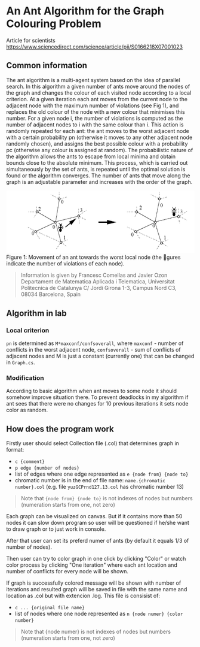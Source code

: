 # An Ant Algorithm for the Graph Colouring Problem
Article for scientists https://www.sciencedirect.com/science/article/pii/S0166218X07001023

## Common information
The ant algorithm is a multi-agent system based on the idea of parallel search. In this algorithm a given number of ants move around the nodes of the
graph and changes the colour of each visited node according to a local criterion. At a given iteration
each ant moves from the current node to the adjacent node with the maximum number of violations
(see Fig 1), and replaces the old colour of the node with a new colour that minimises this number.
For a given node i, the number of violations is computed as the number of adjacent nodes to i
with the same colour than i. This action is randomly repeated for each ant: the ant moves to the
worst adjacent node with a certain probability pn (otherwise it moves to any other adjacent node
randomly chosen), and assigns the best possible colour with a probability pc (otherwise any colour
is assigned at random). The probabilistic nature of the algorithm allows the ants to escape from
local minima and obtain bounds close to the absolute minimum. This process, which is carried out
simultaneously by the set of ants, is repeated until the optimal solution is found or the algorithm
converges. The number of ants that move along the graph is an adjustable parameter and increases
with the order of the graph.

<img src="/images/Figure 1.png">
Figure 1: Movement of an ant towards the worst local node (the gures indicate the number of
violations of each node).



> Information is given by Francesc Comellas and Javier Ozon Departament de Matematica Aplicada i Telematica, Universitat Politecnica de Catalunya C/ Jordi Girona 1-3, Campus Nord C3, 08034 Barcelona, Spain

## Algorithm in lab
### Local criterion
`pn` is determined as `M*maxconf/confsoverall`, where `maxconf` - number of conflicts in the worst adjacent node, 
`confsoverall` - sum of conflicts of adjacent nodes and M is just a constant (currently one) that can be changed in `Graph.cs`.

### Modification
According to basic algorithm when ant moves to some node it should somehow improve situation there.
To prevent deadlocks in my algorithm if ant sees that there were no changes for 10 previous iterations it 
sets node color as random.

## How does the program work
Firstly user should select Collection file (.col) that determines graph in format:
- `c {comment}`
- `p edge {number of nodes}`
- list of edges where one edge represented as `e {node from} {node to}`
- chromatic number is in the end of file name: `name.{chromatic number}.col` (e.g. file `yuzGCPrnd127.13.col` has chromatic number 13)

> Note that `{node from} {node to}` is not indexes of nodes but numbers (numeration starts from one, not zero)

Each graph can be visualized on canvas. But if it contains more than 50 nodes it can slow down program so
user will be questioned if he/she want to draw graph or to just work in console.

After that user can set its preferd numer of ants (by default it equals 1/3 of number of nodes).

Then user can try to color graph in one click by clicking "Color" or watch color process by clicking
"One iteration" where each ant location and number of conflicts for every node will be shown.

If graph is successfully colored message will be shown with number of iterations and resulted
graph will be saved in file with the same name and location as .col but with extencion .log.
This file is consisist of:
- `c ... {original file name}`
- list of nodes where one node represented as `n {node numer} {color number}`

> Note that {node numer} is not indexes of nodes but numbers (numeration starts from one, not zero)
